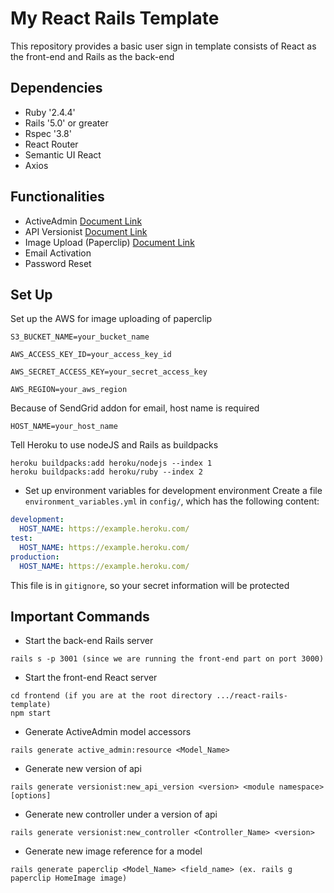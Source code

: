 # My React Rails Template

This repository provides a basic user sign in template consists of React as the front-end and Rails as the back-end

## Dependencies
* Ruby '2.4.4'
* Rails '5.0' or greater
* Rspec '3.8'
* React Router
* Semantic UI React
* Axios

## Functionalities
* ActiveAdmin                               [Document Link](https://github.com/activeadmin/activeadmin)
* API Versionist                            [Document Link](https://github.com/bploetz/versionist)
* Image Upload (Paperclip)                  [Document Link](https://github.com/thoughtbot/paperclip)
* Email Activation
* Password Reset

## Set Up
Set up the AWS for image uploading of paperclip
```
S3_BUCKET_NAME=your_bucket_name
```
```
AWS_ACCESS_KEY_ID=your_access_key_id
```
```
AWS_SECRET_ACCESS_KEY=your_secret_access_key
```
```
AWS_REGION=your_aws_region
```
Because of SendGrid addon for email, host name is required
```
HOST_NAME=your_host_name
```
Tell Heroku to use nodeJS and Rails as buildpacks
```
heroku buildpacks:add heroku/nodejs --index 1
heroku buildpacks:add heroku/ruby --index 2
```
* Set up environment variables for development environment
Create a file <code>environment_variables.yml</code> in <code>config/</code>, which has the following content:
```yml
development:
  HOST_NAME: https://example.heroku.com/
test:
  HOST_NAME: https://example.heroku.com/
production:
  HOST_NAME: https://example.heroku.com/
```
This file is in <code>gitignore</code>, so your secret information will be protected

## Important Commands
* Start the back-end Rails server
```
rails s -p 3001 (since we are running the front-end part on port 3000)
```
* Start the front-end React server
```
cd frontend (if you are at the root directory .../react-rails-template)
npm start
```
* Generate ActiveAdmin model accessors
```
rails generate active_admin:resource <Model_Name>
```
* Generate new version of api
```
rails generate versionist:new_api_version <version> <module namespace> [options]
```
* Generate new controller under a version of api
```
rails generate versionist:new_controller <Controller_Name> <version>
```
* Generate new image reference for a model
```
rails generate paperclip <Model_Name> <field_name> (ex. rails g paperclip HomeImage image)
```
